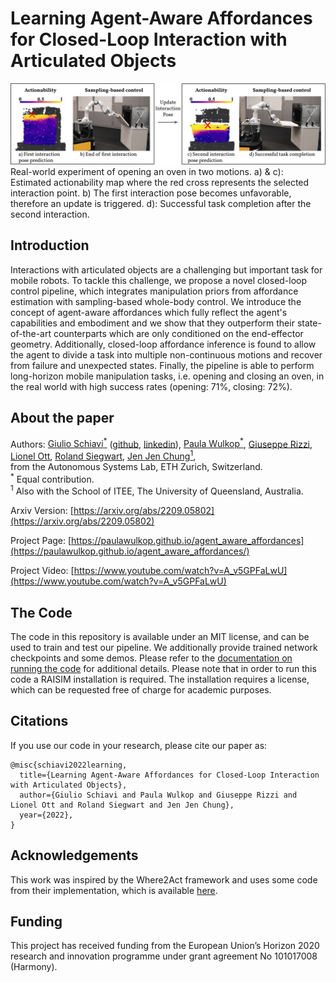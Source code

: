 # Learning Agent-Aware Affordances for Closed-Loop Interaction with Articulated Objects
[![alt text](images/real_world_interaction_horizontal.jpg?raw=true)](https://youtu.be/StTqXEQ2l-Y?t=35s)
Real-world experiment of opening an oven in two motions. a) & c): Estimated actionability map where the red cross represents the selected interaction point. b) The first interaction pose becomes unfavorable, therefore an update is triggered. d): Successful task completion after the second interaction.
## Introduction
Interactions with articulated objects are a challenging but important task for mobile robots. To tackle this challenge, we propose a novel closed-loop control pipeline, which integrates manipulation priors from affordance estimation with sampling-based whole-body control. We introduce the concept of agent-aware affordances which fully reflect the agent's capabilities and embodiment and we show that they outperform their state-of-the-art counterparts which are only conditioned on the end-effector geometry. 
Additionally, closed-loop affordance inference is found to allow the agent to divide a task into multiple non-continuous motions and recover from failure and unexpected states. Finally, the pipeline is able to perform long-horizon mobile manipulation tasks, i.e. opening and closing an oven, in the real world with high success rates (opening: 71%, closing: 72%).

## About the paper
Authors: [Giulio Schiavi<sup>*</sup>](https://asl.ethz.ch/the-lab/people/person-detail.MjY0OTk4.TGlzdC8xNTg0LDEyMDExMzk5Mjg=.html) ([github](https://github.com/giuschio), [linkedin](https://www.linkedin.com/in/giulio-schiavi-439174221/)),
[Paula Wulkop<sup>*</sup>](https://asl.ethz.ch/the-lab/people/person-detail.MjA0OTUz.TGlzdC8yMDMwLDEyMDExMzk5Mjg=.html),
[Giuseppe Rizzi](https://mavt.ethz.ch/people/person-detail.MjMyMjQy.TGlzdC81NTksLTE3MDY5NzgwMTc=.html),
[Lionel Ott](http://www.ott.ai/),
[Roland Siegwart](https://asl.ethz.ch/the-lab/people/person-detail.Mjk5ODE=.TGlzdC8yMDI4LDEyMDExMzk5Mjg=.html),
[Jen Jen Chung<sup>1</sup>](http://jenjenchung.github.io/anthropomorphic/),     
from the Autonomous Systems Lab, ETH Zurich, Switzerland.    
<sup>*</sup> Equal contribution.   
<sup>1</sup> Also with the School of ITEE, The University of Queensland, Australia.    

Arxiv Version: [https://arxiv.org/abs/2209.05802](https://arxiv.org/abs/2209.05802)

Project Page: [https://paulawulkop.github.io/agent_aware_affordances](https://paulawulkop.github.io/agent_aware_affordances/)    

Project Video: [https://www.youtube.com/watch?v=A_v5GPFaLwU](https://www.youtube.com/watch?v=A_v5GPFaLwU)

## The Code
The code in this repository is available under an MIT license, and can be used to train and test our pipeline. We additionally provide trained network checkpoints and some demos. Please refer to the [documentation on running the code](src/README.md) for additional details. Please note that in order to run this code a RAISIM installation is required. The installation requires a license, which can be requested free of charge for academic purposes.

## Citations
If you use our code in your research, please cite our paper as:

    @misc{schiavi2022learning,
      title={Learning Agent-Aware Affordances for Closed-Loop Interaction with Articulated Objects},
      author={Giulio Schiavi and Paula Wulkop and Giuseppe Rizzi and Lionel Ott and Roland Siegwart and Jen Jen Chung},
      year={2022},
    }

## Acknowledgements   
This work was inspired by the Where2Act framework and uses some code from their implementation, which is available [here](https://github.com/daerduoCarey/where2act).

## Funding
This project has received funding from the European Union’s Horizon 2020 research and innovation programme under grant agreement No 101017008 (Harmony).